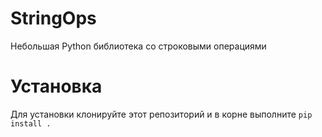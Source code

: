 # StringOps
Небольшая Python библиотека со строковыми операциями
# Установка
Для установки клонируйте этот репозиторий и в корне выполните ```pip install .```